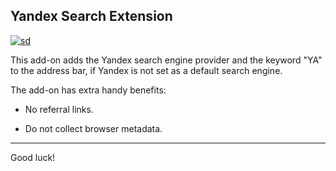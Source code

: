 ## Yandex Search Extension

[![sd](https://ffp4g1ylyit3jdyti1hqcvtb-wpengine.netdna-ssl.com/addons/files/2015/11/get-the-addon.png)](https://addons.mozilla.org/en-US/firefox/addon/ya-search/)

This add-on adds the Yandex search engine provider and the keyword "YA" to the address bar, if Yandex is not set as a default search engine.

The add-on has extra handy benefits:

- No referral links.

- Do not collect browser metadata.

______________

Good luck!
